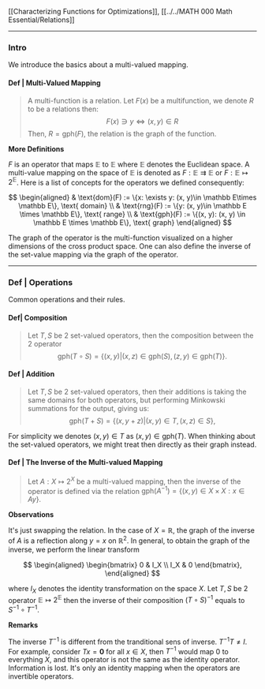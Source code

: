 [[Characterizing Functions for Optimizations]], 
[[../../MATH 000 Math Essential/Relations]]

---
### **Intro**

We introduce the basics about a multi-valued mapping. 

#### **Def | Multi-Valued Mapping**

> A multi-function is a relation. 
> Let $F(x)$ be a multifunction, we denote $R$ to be a relations then: 
> $$
> F(x) \ni y \iff (x, y)\in R
> $$
> Then, $R = \text{gph}(F)$, the relation is the graph of the function. 

**More Definitions**

$F$ is an operator that maps $\mathbb E$ to $\mathbb E$ where $\mathbb E$ denotes the Euclidean space. 
A multi-value mapping on the space of $\mathbb E$ is denoted as $F: \mathbb E\rightrightarrows\mathbb E$ or $F: \mathbb E \mapsto 2^{\mathbb E}$. 
Here is a list of concepts for the operators we defined consequently: 

$$
\begin{aligned}
    & \text{dom}(F) := \{x: \exists y: (x, y)\in \mathbb E\times \mathbb E\}, \text{ domain}
    \\
    & \text{rng}(F) := \{y: (x, y)\in \mathbb E \times \mathbb E\}, \text{ range}
    \\
    & \text{gph}(F) := \{(x, y): (x, y) \in \mathbb E \times \mathbb E\}, \text{ graph}
\end{aligned}
$$

The graph of the operator is the multi-function visualized on a higher dimensions of the cross product space. 
One can also define the inverse of the set-value mapping via the graph of the operator. 


---
### **Def | Operations**

Common operations and their rules. 

#### **Def| Composition**
> Let $T, S$ be 2 set-valued operators, then the composition between the 2 operator 
> $$
> \text{gph}(T\circ S)= \{(x, y)| (x, z)\in \text{gph}(S), (z, y)\in \text{gph}(T)\}. 
> $$

#### **Def | Addition**
> Let $T, S$ be 2 set-valued operators, then their additions is taking the same domains for both operators, but performing Minkowski summations for the output, giving us: 
> $$
> \text{gph}(T + S) = \{(x, y + z)|(x, y)\in T, (x, z)\in S\}, 
> $$

For simplicity we denotes $(x, y)\in T$ as $(x, y)\in \text{gph}(T)$. When thinking about the set-valued operators, we might treat then directly as their graph instead. 


#### **Def | The Inverse of the Multi-valued Mapping**
> Let $A:  X \mapsto  2^X$  be a multi-valued mapping, then the inverse of the operator is defined via the relation $\text{gph}(A^{-1}) = \{(x, y)\in X \times X : x \in Ay\}$. 

**Observations**

It's just swapping the relation. 
In the case of $X = \mathbb R$, the graph of the inverse of $A$ is a reflection along $y = x$ on $\mathbb R^2$. 
In general, to obtain the graph of the inverse, we perform the linear transform

$$
\begin{aligned}
    \begin{bmatrix}
        0 & I_X
        \\
        I_X & 0
    \end{bmatrix}, 
\end{aligned}
$$

where $I_X$ denotes the identity transformation on the space $X$. 
Let $T, S$ be 2 operator $\mathbb E\mapsto 2^{\mathbb E}$ then the inverse of their composition $(T\circ S)^{-1}$ equals to $S^{-1} \circ T^{-1}$. 

**Remarks**

The inverse $T^{-1}$ is different from the tranditional sens of inverse. 
$T^{-1}T \neq I$. 
For example, consider $T x = \mathbf 0$ for all $x \in X$, then $T^{-1}$ would map $0$ to everything $X$, and this operator is not the same as the identity operator. 
Information is lost. 
It's only an identity mapping when the operators are invertible operators. 